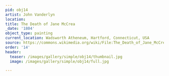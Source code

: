 ```yaml
---
pid: obj14
artist: John Vanderlyn
location:
title: The Death of Jane McCrea
_date: '1804'
object_type: painting
current_location: Wadsworth Atheneum, Hartford, Connecticut, USA
source: https://commons.wikimedia.org/wiki/File:The_Death_of_Jane_McCrea_John_Vanderlyn_1804.jpeg
order: '14'
header:
  teaser: /images/gallery/simple/obj14/thumbnail.jpg
  image: /images/gallery/simple/obj14/full.jpg

---
```

